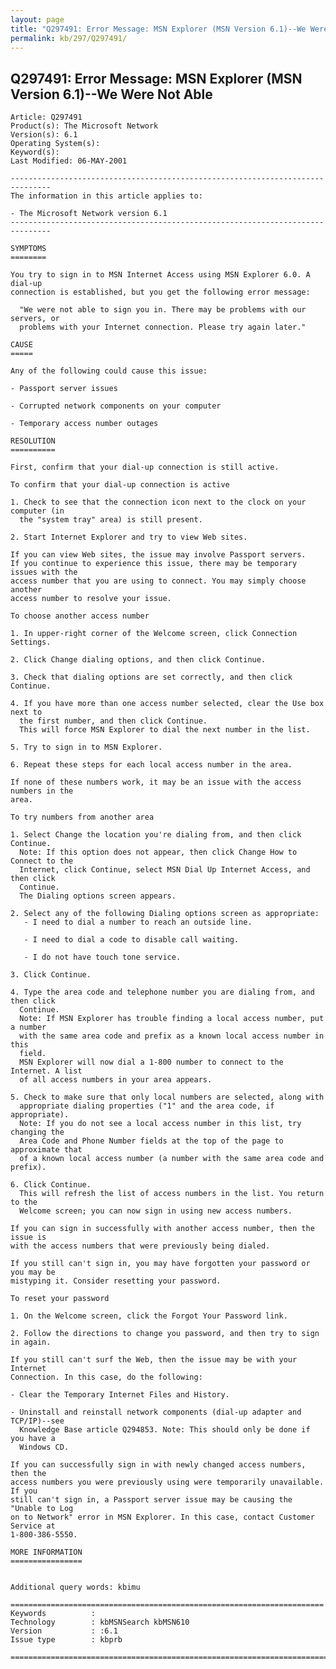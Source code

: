 ```yaml
---
layout: page
title: "Q297491: Error Message: MSN Explorer (MSN Version 6.1)--We Were Not Able"
permalink: kb/297/Q297491/
---
```


## Q297491: Error Message: MSN Explorer (MSN Version 6.1)--We Were Not Able

	Article: Q297491
	Product(s): The Microsoft Network
	Version(s): 6.1
	Operating System(s): 
	Keyword(s): 
	Last Modified: 06-MAY-2001
	
	-------------------------------------------------------------------------------
	The information in this article applies to:
	
	- The Microsoft Network version 6.1 
	-------------------------------------------------------------------------------
	
	SYMPTOMS
	========
	
	You try to sign in to MSN Internet Access using MSN Explorer 6.0. A dial-up
	connection is established, but you get the following error message:
	
	  "We were not able to sign you in. There may be problems with our servers, or
	  problems with your Internet connection. Please try again later."
	
	CAUSE
	=====
	
	Any of the following could cause this issue:
	
	- Passport server issues
	
	- Corrupted network components on your computer
	
	- Temporary access number outages
	
	RESOLUTION
	==========
	
	First, confirm that your dial-up connection is still active.
	
	To confirm that your dial-up connection is active
	
	1. Check to see that the connection icon next to the clock on your computer (in
	  the "system tray" area) is still present.
	
	2. Start Internet Explorer and try to view Web sites.
	
	If you can view Web sites, the issue may involve Passport servers.
	If you continue to experience this issue, there may be temporary issues with the
	access number that you are using to connect. You may simply choose another
	access number to resolve your issue.
	
	To choose another access number
	
	1. In upper-right corner of the Welcome screen, click Connection Settings.
	
	2. Click Change dialing options, and then click Continue.
	
	3. Check that dialing options are set correctly, and then click Continue.
	
	4. If you have more than one access number selected, clear the Use box next to
	  the first number, and then click Continue.
	  This will force MSN Explorer to dial the next number in the list.
	
	5. Try to sign in to MSN Explorer.
	
	6. Repeat these steps for each local access number in the area.
	
	If none of these numbers work, it may be an issue with the access numbers in the
	area.
	
	To try numbers from another area
	
	1. Select Change the location you're dialing from, and then click Continue.
	  Note: If this option does not appear, then click Change How to Connect to the
	  Internet, click Continue, select MSN Dial Up Internet Access, and then click
	  Continue.
	  The Dialing options screen appears.
	
	2. Select any of the following Dialing options screen as appropriate:
	   - I need to dial a number to reach an outside line.
	
	   - I need to dial a code to disable call waiting.
	
	   - I do not have touch tone service.
	
	3. Click Continue.
	
	4. Type the area code and telephone number you are dialing from, and then click
	  Continue.
	  Note: If MSN Explorer has trouble finding a local access number, put a number
	  with the same area code and prefix as a known local access number in this
	  field.
	  MSN Explorer will now dial a 1-800 number to connect to the Internet. A list
	  of all access numbers in your area appears.
	
	5. Check to make sure that only local numbers are selected, along with
	  appropriate dialing properties ("1" and the area code, if appropriate).
	  Note: If you do not see a local access number in this list, try changing the
	  Area Code and Phone Number fields at the top of the page to approximate that
	  of a known local access number (a number with the same area code and prefix).
	
	6. Click Continue.
	  This will refresh the list of access numbers in the list. You return to the
	  Welcome screen; you can now sign in using new access numbers.
	
	If you can sign in successfully with another access number, then the issue is
	with the access numbers that were previously being dialed.
	
	If you still can't sign in, you may have forgotten your password or you may be
	mistyping it. Consider resetting your password.
	
	To reset your password
	
	1. On the Welcome screen, click the Forgot Your Password link.
	
	2. Follow the directions to change you password, and then try to sign in again.
	
	If you still can't surf the Web, then the issue may be with your Internet
	Connection. In this case, do the following:
	
	- Clear the Temporary Internet Files and History.
	
	- Uninstall and reinstall network components (dial-up adapter and TCP/IP)--see
	  Knowledge Base article Q294853. Note: This should only be done if you have a
	  Windows CD.
	
	If you can successfully sign in with newly changed access numbers, then the
	access numbers you were previously using were temporarily unavailable. If you
	still can't sign in, a Passport server issue may be causing the "Unable to Log
	on to Network" error in MSN Explorer. In this case, contact Customer Service at
	1-800-386-5550.
	
	MORE INFORMATION
	================
	
	
	Additional query words: kbimu
	
	======================================================================
	Keywords          :  
	Technology        : kbMSNSearch kbMSN610
	Version           : :6.1
	Issue type        : kbprb
	
	=============================================================================
	
